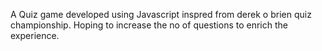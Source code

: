 A Quiz game developed using Javascript inspred from derek o brien quiz championship. Hoping to increase the no of questions to enrich the experience.

